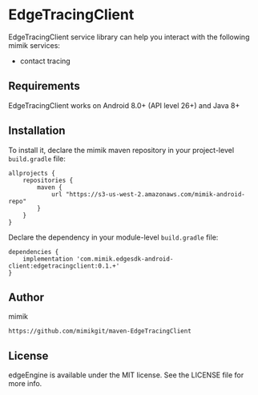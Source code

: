 # EdgeTracingClient

EdgeTracingClient service library can help you interact with the following mimik services:

 * contact tracing

## Requirements

EdgeTracingClient works on Android 8.0+ (API level 26+) and Java 8+

## Installation

To install it, declare the mimik maven repository in your project-level `build.gradle` file:

```
allprojects {
    repositories {
        maven {
            url "https://s3-us-west-2.amazonaws.com/mimik-android-repo"
        }
    }
}
```

Declare the dependency in your module-level `build.gradle` file:

```
dependencies {
    implementation 'com.mimik.edgesdk-android-client:edgetracingclient:0.1.+'
}
```

## Author

mimik
```
https://github.com/mimikgit/maven-EdgeTracingClient
```

## License

edgeEngine is available under the MIT license. See the LICENSE file for more info.
